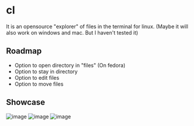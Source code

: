 # cl
It is an opensource "explorer" of files in the terminal for linux. (Maybe it will also work on windows and mac. But I haven't tested it)

## Roadmap
 - Option to open directory in "files" (On fedora)
 - Option to stay in directory
 - Option to edit files
 - Option to move files

## Showcase
![image](https://github.com/Vladimir-Urik/cl/assets/47532155/566b062a-3cb8-41f3-b0f8-cce43188d8e1)
![image](https://github.com/Vladimir-Urik/cl/assets/47532155/a17a6fce-1f1a-4b58-b1dc-84c8e071cf13)
![image](https://github.com/Vladimir-Urik/cl/assets/47532155/38d279b7-a75c-4f2b-90f9-fed4bbcbec0b)
